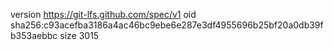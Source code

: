 version https://git-lfs.github.com/spec/v1
oid sha256:c93acefba3186a4ac46bc9ebe6e287e3df4955696b25bf20a0db39fb353aebbc
size 3015

